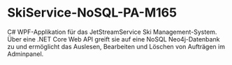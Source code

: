 # SkiService-NoSQL-PA-M165
C# WPF-Applikation für das JetStreamService Ski Management-System. Über eine .NET Core Web API greift sie auf eine NoSQL Neo4j-Datenbank zu und ermöglicht das Auslesen, Bearbeiten und Löschen von Aufträgen im Adminpanel.
